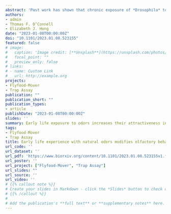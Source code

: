 ```yaml
---
abstract: 'Past work has shown that chronic exposure of *Drosophila* to intense monomolecular odors in early life leads to homeostatic adaptation of olfactory neural responses and behavioral habituation to the familiar odor. Here, we found that, in contrast, persistent exposure to natural odors in early life increases behavioral attraction selectively to familiar odors. Odor experience increases the attractiveness of natural odors that are innately attractive and decreases the aversiveness of natural odors that are innately aversive. These changes in olfactory behavior are unlikely to arise from changes in the sensitivity of olfactory neurons at the first stages of olfactory processing: odor-evoked output from antennal lobe projection neurons was unchanged by chronic exposure to natural odors in terms of olfactory sensitivity, relational distances between odors, or response dynamics. We reveal a requirement for additional features of the environment beyond the odor in establishing odor experience-dependent behavioral plasticity. Passive odor exposure in a featureless environment lacking strong reinforcing cues was insufficient to elicit changes in olfactory preference; however, the same odor exposure resulted in behavioral plasticity when food was present in the environment. Together, these results indicate that behavioral plasticity elicited by persistent exposure to natural odors in early life is mediated by an associative process. In addition, they highlight the importance of using naturalistic odor stimuli for investigating olfactory function.'
authors:
- admin
- Thomas F. O’Connell
- Elizabeth J. Hong
date: "2023-01-08T00:00:00Z"
doi: "10.1101/2023.01.08.523155"
featured: false
# image:
#   caption: 'Image credit: [**Unsplash**](https://unsplash.com/photos/s9CC2SKySJM)'
#   focal_point: ""
#   preview_only: false
# links:
# - name: Custom Link
#   url: http://example.org
projects:
- Flyfood-Mover
- Trap Assay
publication: ""
publication_short: ""
publication_types:
- article
publishDate: "2023-01-08T00:00:00Z"
slides: ''
summary: Early life exposure to odors increases their attractiveness in adult flies.
tags:
- Flyfood-Mover
- Trap Assay
title: Early life experience with natural odors modifies olfactory behavior through an associative process
url_code: ''
url_dataset: ''
url_pdf: 'https://www.biorxiv.org/content/10.1101/2023.01.08.523155v1.full.pdf'
url_poster: ''
url_project: ["Flyfood-Mover", "Trap Assay"]
url_slides: ""
url_source: ''
url_video: ''
# {{% callout note %}}
# Create your slides in Markdown - click the *Slides* button to check out the example.
# {{% /callout %}}
# 
# Add the publication's **full text** or **supplementary notes** here. You can use rich formatting such as including [code, math, and images](https://docs.hugoblox.com/content/writing-markdown-latex/).
---
```




